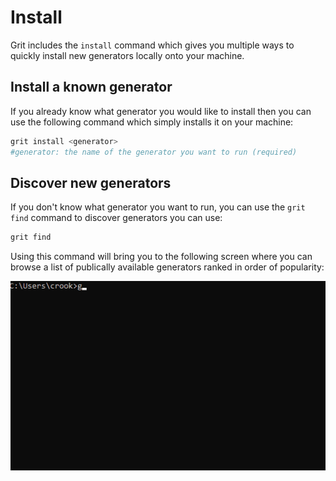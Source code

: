 # Install

Grit includes the `install` command which gives you multiple ways to quickly install new generators locally onto your machine.

## Install a known generator

If you already know what generator you would like to install then you can use the following command which simply installs it on your machine:

```bash
grit install <generator>
#generator: the name of the generator you want to run (required)
```

## Discover new generators

If you don't know what generator you want to run, you can use the `grit find` command to discover generators you can use:

```bash
grit find
```

Using this command will bring you to the following screen where you can browse a list of publically available generators ranked in order of popularity:

![image info](/img/tutorial/terminalSC/grit-find-sc.gif)